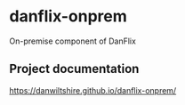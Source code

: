 # danflix-onprem
On-premise component of DanFlix

## Project documentation
https://danwiltshire.github.io/danflix-onprem/